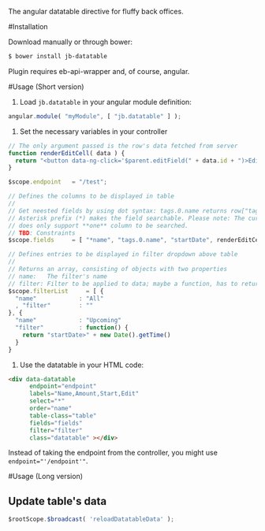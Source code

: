 The angular datatable directive for fluffy back offices.

#Installation

Download manually or through bower:

```bash
$ bower install jb-datatable 
```

Plugin requires eb-api-wrapper and, of course, angular.

#Usage (Short version)

1. Load ```jb.datatable``` in your angular module definition:

  ```javascript
  angular.module( "myModule", [ "jb.datatable" ] );
  ```
  
1. Set the necessary variables in your controller

  ```javascript
  // The only argument passed is the row's data fetched from server
  function renderEditCell( data ) {
    return "<button data-ng-click='$parent.editField(" + data.id + ")>Edit</button>";
  }
  
  $scope.endpoint   = "/test";
  
  // Defines the columns to be displayed in table
  //
  // Get neested fields by using dot syntax: tags.0.name returns row["tags"][0]["name"]
  // Asterisk prefix (*) makes the field searchable. Please note: The current fluffy version 
  // does only support **one** column to be searched.
  // TBD: Constraints
  $scope.fields     = [ "*name", "tags.0.name", "startDate", renderEditCell ];
 
  // Defines entries to be displayed in filter dropdown above table
  //
  // Returns an array, consisting of objects with two properties
  // name:   The filter's name
  // filter: Filter to be applied to data; maybe a function, has to return a filter string
  $scope.filterList   	= [ {
    "name"            : "All"
    , "filter"        : ""
  }, {
    "name"            : "Upcoming"
    "filter"          : function() {
      return "startDate>" + new Date().getTime()
    }
  }
  ```

1. Use the datatable in your HTML code:

  ```html
  <div data-datatable 
        endpoint="endpoint"
        labels="Name,Amount,Start,Edit"
        select="*"
        order="name"
        table-class="table"
        fields="fields"
        filter="filter"
        class="datatable" ></div>
  ```
  
Instead of taking the endpoint from the controller, you might use ```endpoint="'/endpoint'"```.

#Usage (Long version)

## Update table's data
```javascript
$rootScope.$broadcast( 'reloadDatatableData' );
```